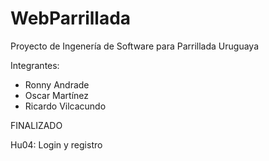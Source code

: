 # WebParrillada
Proyecto de Ingenería de Software para Parrillada Uruguaya

Integrantes:
* Ronny Andrade
* Oscar Martínez
* Ricardo Vilcacundo


FINALIZADO 

Hu04: Login y registro